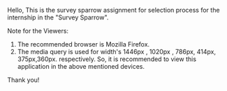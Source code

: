 Hello,
This is the survey sparrow assignment for selection process for the internship in the "Survey Sparrow".


Note for the Viewers:
1) The recommended browser is Mozilla Firefox.
2) The media query is used for width's 1446px , 1020px , 786px, 414px, 375px,360px. respectively.
   So, it is recommended to view this application in the above mentioned devices.



Thank you!
